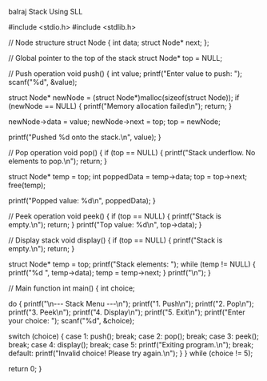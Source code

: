 balraj
Stack Using SLL

#include <stdio.h>
#include <stdlib.h>

// Node structure
struct Node {
    int data;
    struct Node* next;
};

// Global pointer to the top of the stack
struct Node* top = NULL;

// Push operation
void push() {
    int value;
    printf("Enter value to push: ");
    scanf("%d", &value);

   struct Node* newNode = (struct Node*)malloc(sizeof(struct Node));
    if (newNode == NULL) {
        printf("Memory allocation failed\n");
        return;
    }

  newNode->data = value;
    newNode->next = top;
    top = newNode;

   printf("Pushed %d onto the stack.\n", value);
}

// Pop operation
void pop() {
    if (top == NULL) {
        printf("Stack underflow. No elements to pop.\n");
        return;
    }

   struct Node* temp = top;
    int poppedData = temp->data;
    top = top->next;
    free(temp);

  printf("Popped value: %d\n", poppedData);
}

// Peek operation
void peek() {
    if (top == NULL) {
        printf("Stack is empty.\n");
        return;
    }
    printf("Top value: %d\n", top->data);
}

// Display stack
void display() {
    if (top == NULL) {
        printf("Stack is empty.\n");
        return;
    }

  struct Node* temp = top;
    printf("Stack elements: ");
    while (temp != NULL) {
        printf("%d ", temp->data);
        temp = temp->next;
    }
    printf("\n");
}

// Main function
int main() {
    int choice;

  do {
        printf("\n--- Stack Menu ---\n");
        printf("1. Push\n");
        printf("2. Pop\n");
        printf("3. Peek\n");
        printf("4. Display\n");
        printf("5. Exit\n");
        printf("Enter your choice: ");
        scanf("%d", &choice);

  switch (choice) {
            case 1:
                push();
                break;
            case 2:
                pop();
                break;
            case 3:
                peek();
                break;
            case 4:
                display();
                break;
            case 5:
                printf("Exiting program.\n");
                break;
            default:
                printf("Invalid choice! Please try again.\n");
        }
    } while (choice != 5);

  return 0;
}
